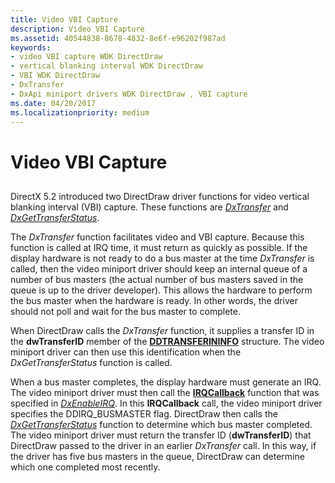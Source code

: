 ```yaml
---
title: Video VBI Capture
description: Video VBI Capture
ms.assetid: 40544838-8678-4832-8e6f-e96202f987ad
keywords:
- video VBI capture WDK DirectDraw
- vertical blanking interval WDK DirectDraw
- VBI WDK DirectDraw
- DxTransfer
- DxApi miniport drivers WDK DirectDraw , VBI capture
ms.date: 04/20/2017
ms.localizationpriority: medium
---
```


# Video VBI Capture


## <span id="ddk_video_vbi_capture_gg"></span><span id="DDK_VIDEO_VBI_CAPTURE_GG"></span>


DirectX 5.2 introduced two DirectDraw driver functions for video vertical blanking interval (VBI) capture. These functions are [*DxTransfer*](/windows/win32/api/dxmini/nc-dxmini-pdx_transfer) and [*DxGetTransferStatus*](/windows/win32/api/dxmini/nc-dxmini-pdx_gettransferstatus).

The *DxTransfer* function facilitates video and VBI capture. Because this function is called at IRQ time, it must return as quickly as possible. If the display hardware is not ready to do a bus master at the time *DxTransfer* is called, then the video miniport driver should keep an internal queue of a number of bus masters (the actual number of bus masters saved in the queue is up to the driver developer). This allows the hardware to perform the bus master when the hardware is ready. In other words, the driver should not poll and wait for the bus master to complete.

When DirectDraw calls the *DxTransfer* function, it supplies a transfer ID in the **dwTransferID** member of the [**DDTRANSFERININFO**](/windows/win32/api/dxmini/ns-dxmini-_ddtransferininfo) structure. The video miniport driver can then use this identification when the *DxGetTransferStatus* function is called.

When a bus master completes, the display hardware must generate an IRQ. The video miniport driver must then call the [**IRQCallback**](/windows/win32/api/dxmini/nc-dxmini-pdx_irqcallback) function that was specified in [*DxEnableIRQ*](/windows/win32/api/dxmini/nc-dxmini-pdx_enableirq). In this **IRQCallback** call, the video miniport driver specifies the DDIRQ\_BUSMASTER flag. DirectDraw then calls the [*DxGetTransferStatus*](/windows/win32/api/dxmini/nc-dxmini-pdx_gettransferstatus) function to determine which bus master completed. The video miniport driver must return the transfer ID (**dwTransferID**) that DirectDraw passed to the driver in an earlier *DxTransfer* call. In this way, if the driver has five bus masters in the queue, DirectDraw can determine which one completed most recently.

 

